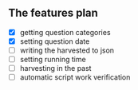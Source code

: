## The features plan
- [x] getting question categories
- [x] setting question date
- [ ] writing the harvested to json
- [ ] setting running time
- [ ] harvesting in the past
- [ ] automatic script work verification